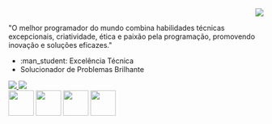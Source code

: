 <div align="right">
  <img src="https://media.giphy.com/media/Uaxj062PavgqZRhVkS/giphy.gif">
</div>

<div>
  <p>"O melhor programador do mundo combina habilidades técnicas excepcionais, criatividade, ética e paixão pela programação, promovendo inovação e soluções eficazes."</p>

<ul>
  <li> :man_student: Excelência Técnica</li>
  <li>Solucionador de Problemas Brilhante</li>
</ul>
</div>

<div>
  <a href="#">
    <img src="https://img.shields.io/badge/meu_linkedin-0A66C2?style=for-the-badge&logo=linkedin&logoColor=white"/>
  </a>
  
  <a href="mailto:fernanda.inschool@gmail.com">
    <img src="https://img.shields.io/badge/meu_email-EA4335?style=for-the-badge&logo=maildotru&logoColor=white"/>
  </a>
</div>


<div>
  <img 
    width="50"
    height="50"
    src="https://cdn.jsdelivr.net/gh/devicons/devicon/icons/angularjs/angularjs-original.svg" 
  /> 
  
  <img height="50" src="https://cdn.jsdelivr.net/gh/devicons/devicon/icons/html5/html5-original.svg" />
  <img height="50" src="https://cdn.jsdelivr.net/gh/devicons/devicon/icons/css3/css3-original.svg" />
  <img height="50" src="https://cdn.jsdelivr.net/gh/devicons/devicon/icons/javascript/javascript-original.svg" />
          
          
          
</div>
